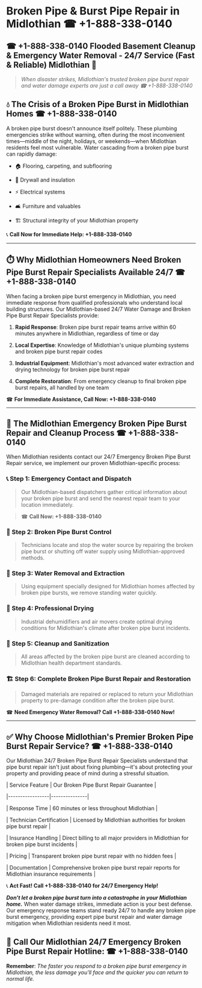# Broken Pipe & Burst Pipe Repair in Midlothian ☎ +1-888-338-0140  
## ☎ +1-888-338-0140 Flooded Basement Cleanup & Emergency Water Removal - 24/7 Service (Fast & Reliable) Midlothian 🚨  

> *When disaster strikes, Midlothian's trusted broken pipe burst repair and water damage experts are just a call away ☎ +1-888-338-0140*  

## 💧 The Crisis of a Broken Pipe Burst in Midlothian Homes ☎ +1-888-338-0140  

A broken pipe burst doesn't announce itself politely. These plumbing emergencies strike without warning, often during the most inconvenient times—middle of the night, holidays, or weekends—when Midlothian residents feel most vulnerable. Water cascading from a broken pipe burst can rapidly damage:  

* 🏠 Flooring, carpeting, and subflooring  
* 🧱 Drywall and insulation  
* ⚡ Electrical systems  
* 🛋️ Furniture and valuables  
* 🏗️ Structural integrity of your Midlothian property  

📞 **Call Now for Immediate Help: +1-888-338-0140**  

---  

## ⏱️ Why Midlothian Homeowners Need Broken Pipe Burst Repair Specialists Available 24/7 ☎ +1-888-338-0140  

When facing a broken pipe burst emergency in Midlothian, you need immediate response from qualified professionals who understand local building structures. Our Midlothian-based 24/7 Water Damage and Broken Pipe Burst Repair Specialists provide:  

1. **Rapid Response**: Broken pipe burst repair teams arrive within 60 minutes anywhere in Midlothian, regardless of time or day  
2. **Local Expertise**: Knowledge of Midlothian's unique plumbing systems and broken pipe burst repair codes  
3. **Industrial Equipment**: Midlothian's most advanced water extraction and drying technology for broken pipe burst repair  
4. **Complete Restoration**: From emergency cleanup to final broken pipe burst repairs, all handled by one team  

☎ **For Immediate Assistance, Call Now: +1-888-338-0140**  

---  

## 🔧 The Midlothian Emergency Broken Pipe Burst Repair and Cleanup Process ☎ +1-888-338-0140  

When Midlothian residents contact our 24/7 Emergency Broken Pipe Burst Repair service, we implement our proven Midlothian-specific process:  

### 📞 Step 1: Emergency Contact and Dispatch  
> Our Midlothian-based dispatchers gather critical information about your broken pipe burst and send the nearest repair team to your location immediately.  
> ☎ **Call Now: +1-888-338-0140**  

### 🚿 Step 2: Broken Pipe Burst Control  
> Technicians locate and stop the water source by repairing the broken pipe burst or shutting off water supply using Midlothian-approved methods.  

### 🌊 Step 3: Water Removal and Extraction  
> Using equipment specially designed for Midlothian homes affected by broken pipe bursts, we remove standing water quickly.  

### 💨 Step 4: Professional Drying  
> Industrial dehumidifiers and air movers create optimal drying conditions for Midlothian's climate after broken pipe burst incidents.  

### 🧼 Step 5: Cleanup and Sanitization  
> All areas affected by the broken pipe burst are cleaned according to Midlothian health department standards.  

### 🏗️ Step 6: Complete Broken Pipe Burst Repair and Restoration  
> Damaged materials are repaired or replaced to return your Midlothian property to pre-damage condition after the broken pipe burst.  

☎ **Need Emergency Water Removal? Call +1-888-338-0140 Now!**  

---  

## ✅ Why Choose Midlothian's Premier Broken Pipe Burst Repair Service? ☎ +1-888-338-0140  

Our Midlothian 24/7 Broken Pipe Burst Repair Specialists understand that pipe burst repair isn't just about fixing plumbing—it's about protecting your property and providing peace of mind during a stressful situation.  

| Service Feature | Our Broken Pipe Burst Repair Guarantee |  
|-----------------|---------------|  
| Response Time | 60 minutes or less throughout Midlothian |  
| Technician Certification | Licensed by Midlothian authorities for broken pipe burst repair |  
| Insurance Handling | Direct billing to all major providers in Midlothian for broken pipe burst incidents |  
| Pricing | Transparent broken pipe burst repair with no hidden fees |  
| Documentation | Comprehensive broken pipe burst repair reports for Midlothian insurance requirements |  

📞 **Act Fast! Call +1-888-338-0140 for 24/7 Emergency Help!**  

***Don't let a broken pipe burst turn into a catastrophe in your Midlothian home.*** When water damage strikes, immediate action is your best defense. Our emergency response teams stand ready 24/7 to handle any broken pipe burst emergency, providing expert pipe burst repair and water damage mitigation when Midlothian residents need it most.  

## 📱 Call Our Midlothian 24/7 Emergency Broken Pipe Burst Repair Hotline: ☎ +1-888-338-0140  

**Remember**: *The faster you respond to a broken pipe burst emergency in Midlothian, the less damage you'll face and the quicker you can return to normal life.*